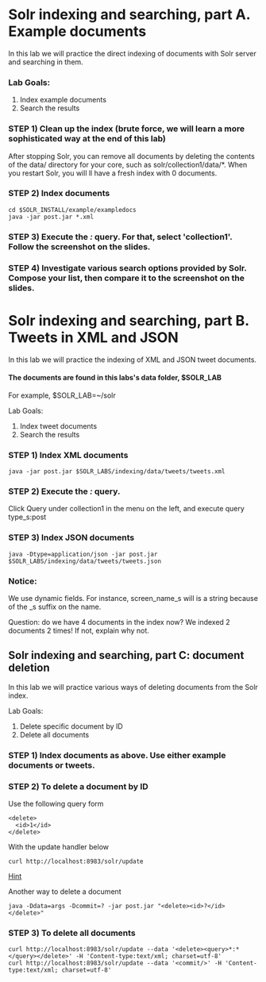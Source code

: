 # Solr indexing and searching, part A. Example documents 

In this lab we will practice the direct indexing of documents with Solr server and searching in them.

### Lab Goals:


1. Index example documents
2. Search the results

### STEP 1) Clean up the index (brute force, we will learn a more sophisticated way at the end of this lab)

After stopping Solr, you can remove all documents by deleting the contents of the data/ directory for your core, such as solr/collection1/data/*. 
When you restart Solr, you will ll have a fresh index with 0 documents.

### STEP 2) Index documents

    cd $SOLR_INSTALL/example/exampledocs
    java -jar post.jar *.xml


### STEP 3) Execute the *:* query. For that, select 'collection1'. Follow the screenshot on the slides.

### STEP 4) Investigate various search options provided by Solr. Compose your list, then compare it to the screenshot on the slides.


# Solr indexing and searching, part B. Tweets in XML and JSON

In this lab we will practice the indexing of XML and JSON tweet documents.

#### The documents are found in this labs's data folder, $SOLR_LAB

For example, $SOLR_LAB=~/solr


Lab Goals:

1. Index tweet documents
2. Search the results

### STEP 1) Index XML documents

    java -jar post.jar $SOLR_LABS/indexing/data/tweets/tweets.xml

### STEP 2) Execute the *:* query. 

Click Query under collection1 in the menu on the left, and execute query type_s:post

### STEP 3) Index JSON documents

    java -Dtype=application/json -jar post.jar $SOLR_LABS/indexing/data/tweets/tweets.json

### Notice:

We use dynamic fields. For instance, screen_name_s will is a string because of the _s suffix on the name.

Question: do we have 4 documents in the index now? We indexed 2 documents 2 times! If not, explain why not.


## Solr indexing and searching, part C: document deletion

In this lab we will practice various ways of deleting documents from the Solr index.


Lab Goals:

1. Delete specific document by ID
2. Delete all documents

### STEP 1) Index documents as above. Use either example documents or tweets.

### STEP 2) To delete a document by ID

Use the following query form

    <delete>
      <id>1</id>
    </delete>

With the update handler below 

    curl http://localhost:8983/solr/update
    
[Hint](https://wiki.apache.org/solr/UpdateXmlMessages)

Another way to delete a document

    java -Ddata=args -Dcommit=? -jar post.jar "<delete><id>?</id></delete>"

### STEP 3) To delete all documents

    curl http://localhost:8983/solr/update --data '<delete><query>*:*</query></delete>' -H 'Content-type:text/xml; charset=utf-8'
    curl http://localhost:8983/solr/update --data '<commit/>' -H 'Content-type:text/xml; charset=utf-8'

